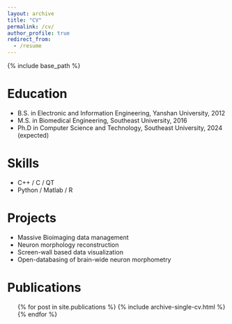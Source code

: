 ```yaml
---
layout: archive
title: "CV"
permalink: /cv/
author_profile: true
redirect_from:
  - /resume
---
```


{% include base_path %}

Education
======
* B.S. in Electronic and Information Engineering, Yanshan University, 2012
* M.S. in Biomedical Engineering, Southeast University, 2016
* Ph.D in Computer Science and Technology, Southeast University, 2024 (expected)

  
Skills
======
* C++ / C / QT
* Python / Matlab / R

Projects
======
* Massive Bioimaging data management
* Neuron morphology reconstruction
* Screen-wall based data visualization
* Open-databasing of brain-wide neuron morphometry

Publications
======
  <ul>{% for post in site.publications %}
    {% include archive-single-cv.html %}
  {% endfor %}</ul>
  

